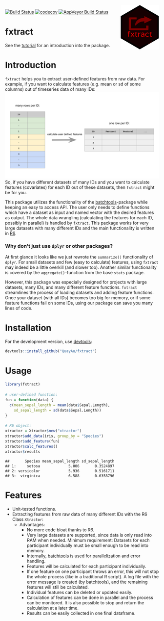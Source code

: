 
<img align="right" src="https://raw.githubusercontent.com/quayau/fxtract/master/man/figures/hexagon.svg?sanitize=true" width="125px">

[![Build Status](https://travis-ci.org/QuayAu/fxtract.svg?branch=master)](https://travis-ci.org/QuayAu/fxtract) [![codecov](https://codecov.io/gh/QuayAu/fxtract/branch/master/graph/badge.svg)](https://codecov.io/gh/QuayAu/fxtract) [![AppVeyor Build Status](https://ci.appveyor.com/api/projects/status/github/QuayAu/fxtract?branch=master&svg=true)](https://ci.appveyor.com/project/QuayAu/fxtract)

fxtract
=======

See the [tutorial](https://quayau.github.io/fxtract/) for an introduction into the package.

Introduction
============

`fxtract` helps you to extract user-defined features from raw data. For example, if you want to calculate features (e.g. mean or sd of some columns) out of timeseries data of many IDs: ![](man/figures/fxtract_main.svg) So, if you have different datasets of many IDs and you want to calculate features (covariates) for each ID out of these datasets, then `fxtract` might be for you.

This package utilizes the functionality of the [batchtools](https://mllg.github.io/batchtools/articles/batchtools.html)-package while keeping an easy to access API. The user only needs to define functions which have a dataset as input and named vector with the desired features as output. The whole data wrangling (calculating the features for each ID, possibly in parallel) is handled by `fxtract`. This package works for very large datasets with many different IDs and the main functionality is written in [R6](https://r6.r-lib.org/articles/Introduction.html).

### Why don't just use `dplyr` or other packages?

At first glance it looks like we just rewrote the `summarize()` functionality of `dplyr`. For small datasets and few (easy to calculate) features, using `fxtract` may indeed be a little overkill (and slower too). Another similar functionality is covered by the `aggregate()`-function from the base `stats` package.

However, this package was especially designed for projects with large datasets, many IDs, and many different feature functions. `fxtract` streamlines the process of loading datasets and adding feature functions. Once your dataset (with all IDs) becomes too big for memory, or if some feature functions fail on some IDs, using our package can save you many lines of code.

Installation
============

For the development version, use [devtools](https://cran.r-project.org/package=devtools):

``` r
devtools::install_github("QuayAu/fxtract")
```

Usage
=====

``` r
library(fxtract)

# user-defined function:
fun = function(data) {
  c(mean_sepal_length = mean(data$Sepal.Length),
    sd_sepal_length = sd(data$Sepal.Length))
}

# R6 object:
xtractor = Xtractor$new("xtractor")
xtractor$add_data(iris, group_by = "Species")
xtractor$add_feature(fun)
xtractor$calc_features()
xtractor$results
```

    ##       Species mean_sepal_length sd_sepal_length
    ## 1:     setosa             5.006       0.3524897
    ## 2: versicolor             5.936       0.5161711
    ## 3:  virginica             6.588       0.6358796

Features
========

-   Unit-tested functions.
-   Extracting features from raw data of many different IDs with the R6 Class `Xtractor`:
    -   Advantages:
        -   No more code bloat thanks to R6.
        -   Very large datasets are supported, since data is only read into RAM when needed. Minimum requirement: Datasets for each participant individually must be small enough to be read into memory.
        -   Internally, [batchtools](https://mllg.github.io/batchtools/articles/batchtools.html) is used for parallelization and error handling.
        -   Features will be calculated for each participant individually.
        -   If one feature on one participant throws an error, this will not stop the whole process (like in a traditional R script). A log file with the error message is created (by batchtools), and the remaining features will still be calculated.
        -   Individual features can be deleted or updated easily.
        -   Calculation of features can be done in parallel and the process can be monitored. It is also possible to stop and return the calculation at a later time.
        -   Results can be easily collected in one final dataframe.
